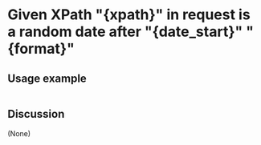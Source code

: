 
Given XPath "{xpath}" in request is a random date after "{date_start}" "{format}"
=============================================================================================================

Usage example
-------------

```
```

Discussion
----------

(None)